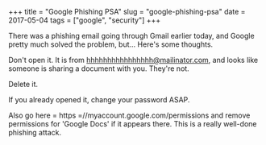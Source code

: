+++
title = "Google Phishing PSA"
slug = "google-phishing-psa"
date = 2017-05-04
tags = ["google", "security"]
+++

There was a phishing email going through Gmail earlier today, and Google​ pretty much solved the problem, but&#8230; Here's some thoughts.

Don't open it. It is from hhhhhhhhhhhhhhhh@mailinator.com, and looks like someone is sharing a document with you. They're not. 

Delete it.

If you already opened it, change your password ASAP.

Also go here = https =//myaccount.google.com/permissions and remove permissions for 'Google Docs' if it appears there. This is a really well-done phishing attack.
